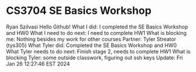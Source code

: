 # CS3704 SE Basics Workshop
Ryan Szilvasi
Hello Github!
What I did: I completed the SE Basics Workshop and HW0
What I need to do next: I need to complete HW1
What is blocking me: Nothing besides my work for other courses
Partner: Tyler Streator (tys305)
What Tyler did: Completed the SE Basics Workshop and HW0
What Tyler needs to do next: Finish stage 2, needs to complete HW1
What is blocking Tyler: some outside classwork, figuring out ssh keys
 Update: Fri Jan 26 12:27:46 EST 2024
